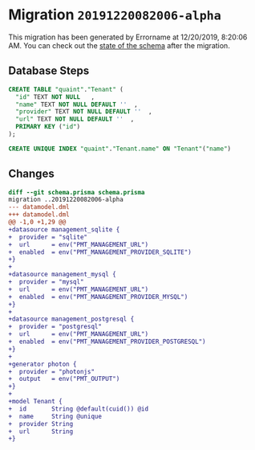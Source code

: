 # Migration `20191220082006-alpha`

This migration has been generated by Errorname at 12/20/2019, 8:20:06 AM.
You can check out the [state of the schema](./schema.prisma) after the migration.

## Database Steps

```sql
CREATE TABLE "quaint"."Tenant" (
  "id" TEXT NOT NULL   ,
  "name" TEXT NOT NULL DEFAULT ''  ,
  "provider" TEXT NOT NULL DEFAULT ''  ,
  "url" TEXT NOT NULL DEFAULT ''  ,
  PRIMARY KEY ("id")
);

CREATE UNIQUE INDEX "quaint"."Tenant.name" ON "Tenant"("name")
```

## Changes

```diff
diff --git schema.prisma schema.prisma
migration ..20191220082006-alpha
--- datamodel.dml
+++ datamodel.dml
@@ -1,0 +1,29 @@
+datasource management_sqlite {
+  provider = "sqlite"
+  url      = env("PMT_MANAGEMENT_URL")
+  enabled  = env("PMT_MANAGEMENT_PROVIDER_SQLITE")
+}
+
+datasource management_mysql {
+  provider = "mysql"
+  url      = env("PMT_MANAGEMENT_URL")
+  enabled  = env("PMT_MANAGEMENT_PROVIDER_MYSQL")
+}
+
+datasource management_postgresql {
+  provider = "postgresql"
+  url      = env("PMT_MANAGEMENT_URL")
+  enabled  = env("PMT_MANAGEMENT_PROVIDER_POSTGRESQL")
+}
+
+generator photon {
+  provider = "photonjs"
+  output   = env("PMT_OUTPUT")
+}
+
+model Tenant {
+  id       String @default(cuid()) @id
+  name     String @unique
+  provider String
+  url      String
+}
```


